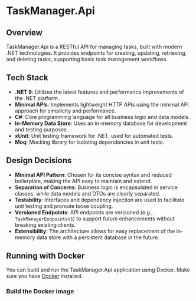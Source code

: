 # TaskManager.Api

## Overview

TaskManager.Api is a RESTful API for managing tasks, built with modern .NET technologies. It provides endpoints for creating, updating, retrieving, and deleting tasks, supporting basic task management workflows.

## Tech Stack

- **.NET 9**: Utilizes the latest features and performance improvements of the .NET platform.
- **Minimal APIs**: Implements lightweight HTTP APIs using the minimal API approach for simplicity and performance.
- **C#**: Core programming language for all business logic and data models.
- **In-Memory Data Store**: Uses an in-memory database for development and testing purposes.
- **xUnit**: Unit testing framework for .NET, used for automated tests.
- **Moq**: Mocking library for isolating dependencies in unit tests.

## Design Decisions

- **Minimal API Pattern**: Chosen for its concise syntax and reduced boilerplate, making the API easy to maintain and extend.
- **Separation of Concerns**: Business logic is encapsulated in service classes, while data models and DTOs are clearly separated.
- **Testability**: Interfaces and dependency injection are used to facilitate unit testing and promote loose coupling.
- **Versioned Endpoints**: API endpoints are versioned (e.g., `TaskManagerEndpointsV1`) to support future enhancements without breaking existing clients.
- **Extensibility**: The architecture allows for easy replacement of the in-memory data store with a persistent database in the future.

## Running with Docker

You can build and run the TaskManager.Api application using Docker. Make sure you have [Docker](https://www.docker.com/get-started) installed.

### Build the Docker image